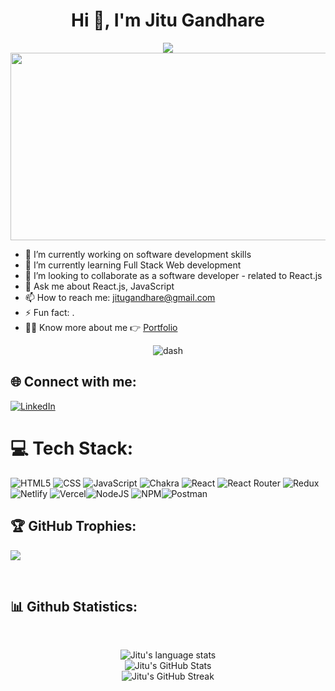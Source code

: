 <h1 align="center">Hi 👋, I'm Jitu Gandhare</h1>
<div align="center">
  <img src="https://readme-typing-svg.herokuapp.com?font=Crimson+Text&pause=1000&color=29F742&background=9FFF3A00&center=true&vCenter=true&width=435&lines=FULL+STACK+WEB+DEVELOPER;MERN+DEVELOPER;QUICK+LEARNER"/>
  <img src="https://media.giphy.com/media/dWesBcTLavkZuG35MI/giphy.gif" width="600" height="300"/>
</div>

- 🔭 I’m currently working on software development skills
- 🌱 I’m currently learning Full Stack Web development
- 👯 I’m looking to collaborate as a software developer - related to React.js
- 💬 Ask me about React.js, JavaScript
- 📫 How to reach me: [jitugandhare@gmail.com](mailto:jitugandhare@gmail.com)
- ⚡ Fun fact: .
- 👨‍💻 Know more about me 👉 [Portfolio](https://Jitugandhare.github.io/)

<div align="center">
  <img src="https://user-images.githubusercontent.com/73097560/115834477-dbab4500-a447-11eb-908a-139a6edaec5c.gif" alt="dash" />
</div>

## 🌐 Connect with me:
[![LinkedIn](https://img.shields.io/badge/LinkedIn-0077B5?style=for-the-badge&logo=linkedin&logoColor=white)](https://www.linkedin.com/in/jitu-gandhare-6680ab201/)

# 💻 Tech Stack:
![HTML5](https://img.shields.io/badge/HTML5-%23E34F26.svg?style=for-the-badge&logo=html5&logoColor=white) ![CSS](https://img.shields.io/badge/CSS3-%231572B6.svg?style=for-the-badge&logo=css3&logoColor=white)  ![JavaScript](https://img.shields.io/badge/JavaScript-%23323330.svg?style=for-the-badge&logo=javascript&logoColor=%23F7DF1E) ![Chakra](https://img.shields.io/badge/Chakra-%234ED1C5.svg?style=for-the-badge&logo=chakraui&logoColor=white)  ![React](https://img.shields.io/badge/React-%2320232a.svg?style=for-the-badge&logo=react&logoColor=%2361DAFB) ![React Router](https://img.shields.io/badge/React_Router-CA4245?style=for-the-badge&logo=react-router&logoColor=white) ![Redux](https://img.shields.io/badge/Redux-%23593d88.svg?style=for-the-badge&logo=redux&logoColor=white)  ![Netlify](https://img.shields.io/badge/Netlify-%23000000.svg?style=for-the-badge&logo=netlify&logoColor=#00C7B7) ![Vercel](https://img.shields.io/badge/Vercel-%23000000.svg?style=for-the-badge&logo=vercel&logoColor=white)![NodeJS](https://img.shields.io/badge/Node.js-6DA55F?style=for-the-badge&logo=node.js&logoColor=white) ![NPM](https://img.shields.io/badge/NPM-%23000000.svg?style=for-the-badge&logo=npm&logoColor=white)![Postman](https://img.shields.io/badge/Postman-FF6C37?style=for-the-badge&logo=postman&logoColor=white)

## 🏆 GitHub Trophies:
![](https://github-profile-trophy.vercel.app/?username=jitugandhare&theme=radical&no-frame=false&no-bg=true&margin-w=4)

</br>
<h2>📊 Github Statistics: </h2>
<div align="center">

  <br />

![Jitu's language stats](https://github-readme-stats.vercel.app/api/top-langs/?username=jitugandhare&theme=react)
<br/>
![Jitu's GitHub Stats](https://github-readme-stats.vercel.app/api?username=jitugandhare&count_private=true&theme=react)
<br/>
![Jitu's GitHub Streak](https://github-readme-streak-stats.herokuapp.com?user=jitugandhare&theme=react&border_radius=6.5&date_format=M%20j%5B%2C%20Y%5D)

<br/>

</div>
